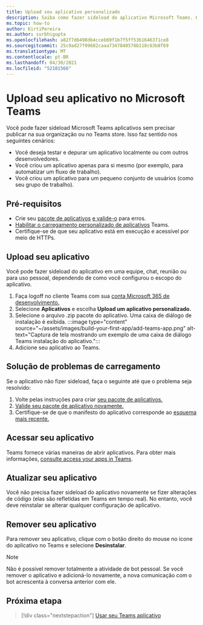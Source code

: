 ```yaml
---
title: Upload seu aplicativo personalizado
description: Saiba como fazer sideload do aplicativo Microsoft Teams. O sideload é comum ao testar e depurar um aplicativo durante o desenvolvimento.
ms.topic: how-to
author: KirtiPereira
ms.author: surbhigupta
ms.openlocfilehash: a82f7d6498db4cceb69f1b7f5ff53b1646371ce8
ms.sourcegitcommit: 25c9ad27f99682caaa7347840578b118c63b8f69
ms.translationtype: MT
ms.contentlocale: pt-BR
ms.lasthandoff: 04/30/2021
ms.locfileid: "52101566"
---
```

# <a name="upload-your-app-in-microsoft-teams"></a>Upload seu aplicativo no Microsoft Teams

Você pode fazer sideload Microsoft Teams aplicativos sem precisar publicar na sua organização ou no Teams store. Isso faz sentido nos seguintes cenários:

* Você deseja testar e depurar um aplicativo localmente ou com outros desenvolvedores.
* Você criou um aplicativo apenas para si mesmo (por exemplo, para automatizar um fluxo de trabalho).
* Você criou um aplicativo para um pequeno conjunto de usuários (como seu grupo de trabalho).

## <a name="prerequisites"></a>Pré-requisitos

* Crie seu [pacote de aplicativos](~/concepts/build-and-test/apps-package.md) [e valide-o](https://dev.teams.microsoft.com/appvalidation.html) para erros.
* [Habilitar o carregamento personalizado de aplicativos](~/concepts/build-and-test/prepare-your-o365-tenant.md#enable-custom-teams-apps-and-turn-on-custom-app-uploading) Teams.
* Certifique-se de que seu aplicativo está em execução e acessível por meio de HTTPs.

## <a name="upload-your-app"></a>Upload seu aplicativo

Você pode fazer sideload do aplicativo em uma equipe, chat, reunião ou para uso pessoal, dependendo de como você configurou o escopo do aplicativo.

1. Faça logoff no cliente Teams com sua [conta Microsoft 365 de desenvolvimento.](~/build-your-first-app/build-and-run.md#prerequisites)
1. Selecione **Aplicativos** e escolha **Upload um aplicativo personalizado.**
1. Selecione o arquivo .zip pacote do aplicativo. Uma caixa de diálogo de instalação é exibida.
:::image type="content" source="~/assets/images/build-your-first-app/add-teams-app.png" alt-text="Captura de tela mostrando um exemplo de uma caixa de diálogo Teams instalação do aplicativo.":::
1. Adicione seu aplicativo ao Teams.

## <a name="troubleshoot-upload-issues"></a>Solução de problemas de carregamento

Se o aplicativo não fizer sideload, faça o seguinte até que o problema seja resolvido:

1. Volte pelas instruções para criar [seu pacote de aplicativos.](../../concepts/build-and-test/apps-package.md)
1. [Valide seu pacote de aplicativo novamente.](https://dev.teams.microsoft.com/appvalidation.html)
1. Certifique-se de que o manifesto do aplicativo corresponde ao [esquema mais recente.](../../resources/schema/manifest-schema.md)

## <a name="access-your-app"></a>Acessar seu aplicativo

Teams fornece várias maneiras de abrir aplicativos. Para obter mais informações, [consulte access your apps in Teams](https://support.microsoft.com/office/access-your-apps-in-teams-0758cb09-9e85-40e7-a974-51df7734646a).

## <a name="update-your-app"></a>Atualizar seu aplicativo

Você não precisa fazer sideload do aplicativo novamente se fizer alterações de código (elas são refletidas em Teams em tempo real). No entanto, você deve reinstalar se alterar qualquer configuração de aplicativo.

## <a name="remove-your-app"></a>Remover seu aplicativo

Para remover seu aplicativo, clique com o botão direito do mouse no ícone do aplicativo no Teams e selecione **Desinstalar**.

> [!NOTE]
> Não é possível remover totalmente a atividade de bot pessoal. Se você remover o aplicativo e adicioná-lo novamente, a nova comunicação com o bot acrescenta à conversa anterior com ele.

## <a name="next-step"></a>Próxima etapa

> [!div class="nextstepaction"]
> [Usar seu Teams aplicativo](https://support.microsoft.com/office/apps-and-services-cc1fba57-9900-4634-8306-2360a40c665b?ui=en-us&rs=en-us&ad=us)
